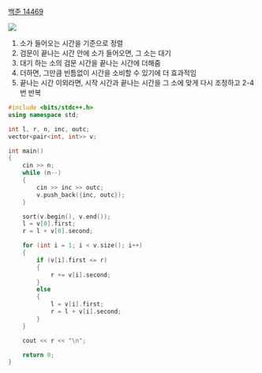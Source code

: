 [백준 14469](https://www.acmicpc.net/problem/14469)

<img src="https://skillicons.dev/icons?i=cpp" />

1. 소가 들어오는 시간을 기준으로 정렬 <br />
2. 검문이 끝나는 시간 안에 소가 들어오면, 그 소는 대기 <br />
3. 대기 하는 소의 검문 시간을 끝나는 시간에 더해줌 <br />
4. 더하면, 그만큼 빈틈없이 시간을 소비할 수 있기에 더 효과적임 <br />
5. 끝나는 시간 이외라면, 시작 시간과 끝나는 시간을 그 소에 맞게 다시 조정하고 2-4번 반복

```cpp
#include <bits/stdc++.h>
using namespace std;

int l, r, n, inc, outc;
vector<pair<int, int>> v;

int main()
{
    cin >> n;
    while (n--)
    {
        cin >> inc >> outc;
        v.push_back({inc, outc});
    }

    sort(v.begin(), v.end());
    l = v[0].first;
    r = l + v[0].second;

    for (int i = 1; i < v.size(); i++)
    {
        if (v[i].first <= r)
        {
            r += v[i].second;
        }
        else
        {
            l = v[i].first;
            r = l + v[i].second;
        }
    }

    cout << r << "\n";

    return 0;
}
```
